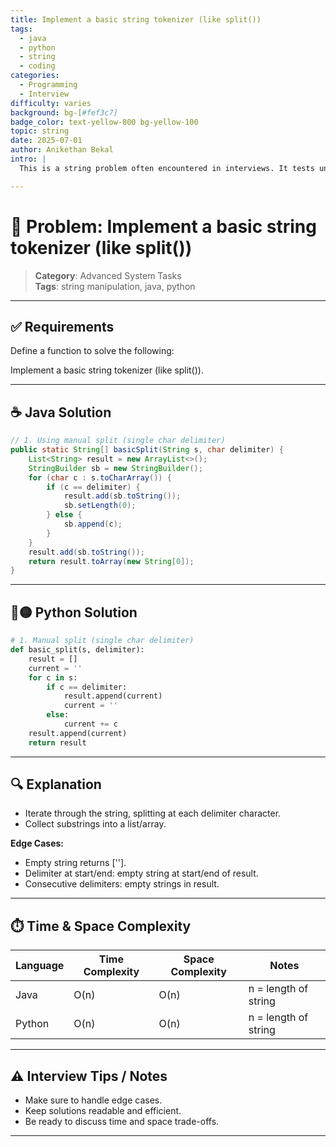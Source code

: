 ```yaml
---
title: Implement a basic string tokenizer (like split())
tags:
  - java
  - python
  - string
  - coding
categories:
  - Programming
  - Interview
difficulty: varies
background: bg-[#fef3c7]
badge_color: text-yellow-800 bg-yellow-100
topic: string
date: 2025-07-01
author: Anikethan Bekal
intro: |
  This is a string problem often encountered in interviews. It tests understanding of fundamental concepts such as iteration, pattern matching, or algorithmic design depending on the problem.

---
```


# 🧠 Problem: Implement a basic string tokenizer (like split())

> **Category**: Advanced System Tasks  
> **Tags**: string manipulation, java, python

---

## ✅ Requirements

Define a function to solve the following:

Implement a basic string tokenizer (like split()).

---

## ☕ Java Solution

```java
// 1. Using manual split (single char delimiter)
public static String[] basicSplit(String s, char delimiter) {
    List<String> result = new ArrayList<>();
    StringBuilder sb = new StringBuilder();
    for (char c : s.toCharArray()) {
        if (c == delimiter) {
            result.add(sb.toString());
            sb.setLength(0);
        } else {
            sb.append(c);
        }
    }
    result.add(sb.toString());
    return result.toArray(new String[0]);
}
```

---

## 🔵🟡 Python Solution

```python
# 1. Manual split (single char delimiter)
def basic_split(s, delimiter):
    result = []
    current = ''
    for c in s:
        if c == delimiter:
            result.append(current)
            current = ''
        else:
            current += c
    result.append(current)
    return result
```

---

## 🔍 Explanation

- Iterate through the string, splitting at each delimiter character.
- Collect substrings into a list/array.

**Edge Cases:**
- Empty string returns [''].
- Delimiter at start/end: empty string at start/end of result.
- Consecutive delimiters: empty strings in result.

---

## ⏱️ Time & Space Complexity

| Language | Time Complexity | Space Complexity | Notes |
|----------|-----------------|------------------|-------|
| Java     | O(n)            | O(n)             | n = length of string |
| Python   | O(n)            | O(n)             | n = length of string |

---

## ⚠️ Interview Tips / Notes

- Make sure to handle edge cases.
- Keep solutions readable and efficient.
- Be ready to discuss time and space trade-offs.

---
